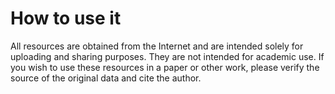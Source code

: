 # How to use it
All resources are obtained from the Internet and are intended solely for uploading and sharing purposes. They are not intended for academic use. If you wish to use these resources in a paper or other work, please verify the source of the original data and cite the author.
